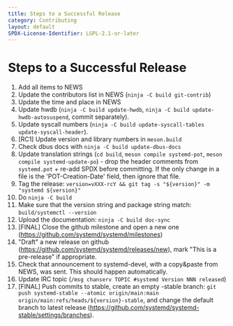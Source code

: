 ```yaml
---
title: Steps to a Successful Release
category: Contributing
layout: default
SPDX-License-Identifier: LGPL-2.1-or-later
---
```


# Steps to a Successful Release

1. Add all items to NEWS
2. Update the contributors list in NEWS (`ninja -C build git-contrib`)
3. Update the time and place in NEWS
4. Update hwdb (`ninja -C build update-hwdb`, `ninja -C build update-hwdb-autosuspend`, commit separately).
5. Update syscall numbers (`ninja -C build update-syscall-tables update-syscall-header`).
6. [RC1] Update version and library numbers in `meson.build`
7. Check dbus docs with `ninja -C build update-dbus-docs`
8. Update translation strings (`cd build`, `meson compile systemd-pot`, `meson compile systemd-update-po`) - drop the header comments from `systemd.pot` + re-add SPDX before committing. If the only change in a file is the 'POT-Creation-Date' field, then ignore that file.
9. Tag the release: `version=vXXX-rcY && git tag -s "${version}" -m "systemd ${version}"`
10. Do `ninja -C build`
11. Make sure that the version string and package string match: `build/systemctl --version`
12. Upload the documentation: `ninja -C build doc-sync`
13. [FINAL] Close the github milestone and open a new one (https://github.com/systemd/systemd/milestones)
14. "Draft" a new release on github (https://github.com/systemd/systemd/releases/new), mark "This is a pre-release" if appropriate.
15. Check that announcement to systemd-devel, with a copy&paste from NEWS, was sent. This should happen automatically.
16. Update IRC topic (`/msg chanserv TOPIC #systemd Version NNN released`)
17. [FINAL] Push commits to stable, create an empty -stable branch: `git push systemd-stable --atomic origin/main:main origin/main:refs/heads/${version}-stable`, and change the default branch to latest release (https://github.com/systemd/systemd-stable/settings/branches).

